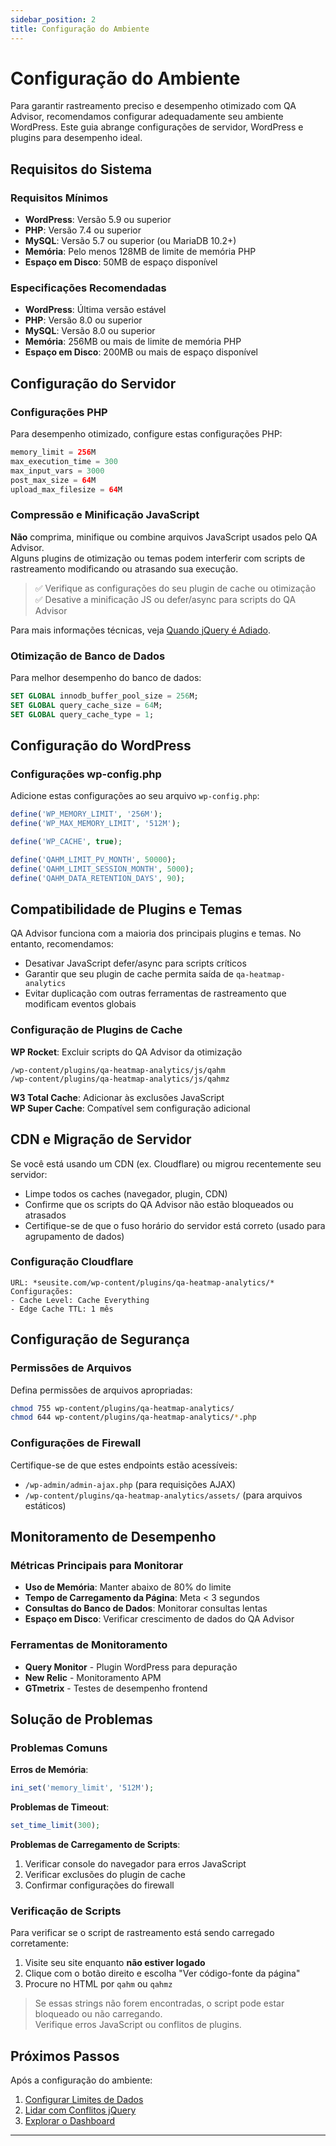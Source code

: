 ```yaml
---
sidebar_position: 2
title: Configuração do Ambiente
---
```


# Configuração do Ambiente

Para garantir rastreamento preciso e desempenho otimizado com QA Advisor, recomendamos configurar adequadamente seu ambiente WordPress. Este guia abrange configurações de servidor, WordPress e plugins para desempenho ideal.

## Requisitos do Sistema

### Requisitos Mínimos
- **WordPress**: Versão 5.9 ou superior
- **PHP**: Versão 7.4 ou superior
- **MySQL**: Versão 5.7 ou superior (ou MariaDB 10.2+)
- **Memória**: Pelo menos 128MB de limite de memória PHP
- **Espaço em Disco**: 50MB de espaço disponível

### Especificações Recomendadas
- **WordPress**: Última versão estável
- **PHP**: Versão 8.0 ou superior
- **MySQL**: Versão 8.0 ou superior
- **Memória**: 256MB ou mais de limite de memória PHP
- **Espaço em Disco**: 200MB ou mais de espaço disponível

## Configuração do Servidor

### Configurações PHP

Para desempenho otimizado, configure estas configurações PHP:

```php
memory_limit = 256M
max_execution_time = 300
max_input_vars = 3000
post_max_size = 64M
upload_max_filesize = 64M
```

### Compressão e Minificação JavaScript

**Não** comprima, minifique ou combine arquivos JavaScript usados pelo QA Advisor.  
Alguns plugins de otimização ou temas podem interferir com scripts de rastreamento modificando ou atrasando sua execução.

> ✅ Verifique as configurações do seu plugin de cache ou otimização  
> ✅ Desative a minificação JS ou defer/async para scripts do QA Advisor

Para mais informações técnicas, veja [Quando jQuery é Adiado](/docs/user-manual/getting-started/when-defer-jquery).

### Otimização de Banco de Dados

Para melhor desempenho do banco de dados:

```sql
SET GLOBAL innodb_buffer_pool_size = 256M;
SET GLOBAL query_cache_size = 64M;
SET GLOBAL query_cache_type = 1;
```

## Configuração do WordPress

### Configurações wp-config.php

Adicione estas configurações ao seu arquivo `wp-config.php`:

```php
define('WP_MEMORY_LIMIT', '256M');
define('WP_MAX_MEMORY_LIMIT', '512M');

define('WP_CACHE', true);

define('QAHM_LIMIT_PV_MONTH', 50000);
define('QAHM_LIMIT_SESSION_MONTH', 5000);
define('QAHM_DATA_RETENTION_DAYS', 90);
```

## Compatibilidade de Plugins e Temas

QA Advisor funciona com a maioria dos principais plugins e temas. No entanto, recomendamos:

- Desativar JavaScript defer/async para scripts críticos
- Garantir que seu plugin de cache permita saída de `qa-heatmap-analytics`
- Evitar duplicação com outras ferramentas de rastreamento que modificam eventos globais

### Configuração de Plugins de Cache

**WP Rocket**: Excluir scripts do QA Advisor da otimização
```
/wp-content/plugins/qa-heatmap-analytics/js/qahm
/wp-content/plugins/qa-heatmap-analytics/js/qahmz
```

**W3 Total Cache**: Adicionar às exclusões JavaScript  
**WP Super Cache**: Compatível sem configuração adicional

## CDN e Migração de Servidor

Se você está usando um CDN (ex. Cloudflare) ou migrou recentemente seu servidor:

- Limpe todos os caches (navegador, plugin, CDN)
- Confirme que os scripts do QA Advisor não estão bloqueados ou atrasados
- Certifique-se de que o fuso horário do servidor está correto (usado para agrupamento de dados)

### Configuração Cloudflare

```
URL: *seusite.com/wp-content/plugins/qa-heatmap-analytics/*
Configurações:
- Cache Level: Cache Everything
- Edge Cache TTL: 1 mês
```

## Configuração de Segurança

### Permissões de Arquivos

Defina permissões de arquivos apropriadas:

```bash
chmod 755 wp-content/plugins/qa-heatmap-analytics/
chmod 644 wp-content/plugins/qa-heatmap-analytics/*.php
```

### Configurações de Firewall

Certifique-se de que estes endpoints estão acessíveis:
- `/wp-admin/admin-ajax.php` (para requisições AJAX)
- `/wp-content/plugins/qa-heatmap-analytics/assets/` (para arquivos estáticos)

## Monitoramento de Desempenho

### Métricas Principais para Monitorar

- **Uso de Memória**: Manter abaixo de 80% do limite
- **Tempo de Carregamento da Página**: Meta < 3 segundos
- **Consultas do Banco de Dados**: Monitorar consultas lentas
- **Espaço em Disco**: Verificar crescimento de dados do QA Advisor

### Ferramentas de Monitoramento

- **Query Monitor** - Plugin WordPress para depuração
- **New Relic** - Monitoramento APM
- **GTmetrix** - Testes de desempenho frontend

## Solução de Problemas

### Problemas Comuns

**Erros de Memória**:
```php
ini_set('memory_limit', '512M');
```

**Problemas de Timeout**:
```php
set_time_limit(300);
```

**Problemas de Carregamento de Scripts**:
1. Verificar console do navegador para erros JavaScript
2. Verificar exclusões do plugin de cache
3. Confirmar configurações do firewall

### Verificação de Scripts

Para verificar se o script de rastreamento está sendo carregado corretamente:

1. Visite seu site enquanto **não estiver logado**
2. Clique com o botão direito e escolha "Ver código-fonte da página"
3. Procure no HTML por `qahm` ou `qahmz`

> Se essas strings não forem encontradas, o script pode estar bloqueado ou não carregando.  
> Verifique erros JavaScript ou conflitos de plugins.

## Próximos Passos

Após a configuração do ambiente:

1. [Configurar Limites de Dados](/docs/user-manual/getting-started/set-data-limit-wpconfig)
2. [Lidar com Conflitos jQuery](/docs/user-manual/getting-started/when-defer-jquery)
3. [Explorar o Dashboard](/docs/user-manual/screens-and-operations/dashboard)

---

